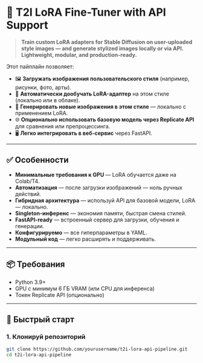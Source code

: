 # 🎨 T2I LoRA Fine-Tuner with API Support

> **Train custom LoRA adapters for Stable Diffusion on user-uploaded style images — and generate stylized images locally or via API. Lightweight, modular, and production-ready.**

Этот пайплайн позволяет:

- 🖼️ **Загружать изображения пользовательского стиля** (например, рисунки, фото, арты).
- 🧠 **Автоматически дообучать LoRA-адаптер** на этом стиле (локально или в облаке).
- 🚀 **Генерировать новые изображения в этом стиле** — локально с применением LoRA.
- 🌐 **Опционально использовать базовую модель через Replicate API** для сравнения или препроцессинга.
- 🖥️ **Легко интегрировать в веб-сервис** через FastAPI.

---

## ✅ Особенности

- **Минимальные требования к GPU** — LoRA обучается даже на Colab/T4.
- **Автоматизация** — после загрузки изображений — ноль ручных действий.
- **Гибридная архитектура** — используй API для базовой модели, LoRA — локально.
- **Singleton-инференс** — экономия памяти, быстрая смена стилей.
- **FastAPI-ready** — встроенный сервер для загрузки, обучения и генерации.
- **Конфигурируемо** — все гиперпараметры в YAML.
- **Модульный код** — легко расширять и поддерживать.

---

## 📦 Требования

- Python 3.9+
- GPU с минимум 6 ГБ VRAM (или CPU для инференса)
- Токен Replicate API (опционально)

---

## 🚀 Быстрый старт

### 1. Клонируй репозиторий

```bash
git clone https://github.com/yourusername/t2i-lora-api-pipeline.git
cd t2i-lora-api-pipeline

